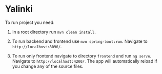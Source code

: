 # Yalinki

To run project you need:

1. In a root directory run `mvn clean install`.
   
2. To run backend and frontend use `mvn spring-boot:run`. Navigate to `http://localhost:8090/`.

3. To run only frontend navigate to directory `frontend` and run `ng serve`. Navigate to `http://localhost:4200/`. The app will automatically reload if you change any of the source files.

